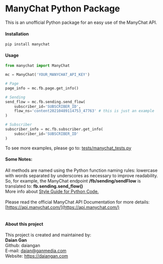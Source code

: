 # ManyChat Python Package

This is an unofficial Python package for an easy use of the ManyChat API.

#### Installation
```text
pip install manychat
```
#### Usage
```python
from manychat import ManyChat

mc = ManyChat('YOUR_MANYCHAT_API_KEY')

# Page
page_info = mc.fb.page.get_info()

# Sending
send_flow = mc.fb.sending.send_flow(
    subscriber_id='SUBSCRIBER_ID',
    flow_ns='content20210489114753_47763' # this is just an example
)

# Subscriber
subscriber_info = mc.fb.subscriber.get_info(
    subscriber_id='SUBSCRIBER_ID'
)

```
To see more examples, please go to: [tests/manychat_tests.py](tests/manychat_tests.py)

#### Some Notes:
All methods are named using the Python function naming rules: lowercase with words separated by underscores as necessary to improve readability.
<br>
So, for example, the ManyChat endpoint __/fb/sending/sendFlow__ is translated to: __fb.sending.send_flow()__
<br>
More info about [Style Guide for Python Code.](https://www.python.org/dev/peps/pep-0008/#function-and-variable-names)
<br>
<br>
Please read the official ManyChat API Documentation for more details:
<br>
[https://api.manychat.com/](https://api.manychat.com/)
<br>
<br>

#### About this project

This project is created and maintained by:
<br>
__Daian Gan__ <br>
Github: daiangan<br/>
E-mail: daian@ganmedia.com<br/>
Website: https://daiangan.com<br/>